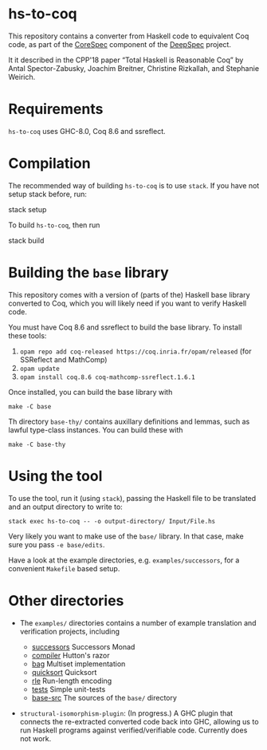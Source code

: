 # hs-to-coq

This repository contains a converter from Haskell code to equivalent Coq code,
as part of the [CoreSpec] component of the [DeepSpec] project.

It it described in the CPP'18 paper “Total Haskell is Reasonable Coq” by
Antal Spector-Zabusky, Joachim Breitner, Christine Rizkallah, and Stephanie Weirich.

# Requirements

`hs-to-coq` uses GHC-8.0, Coq 8.6 and ssreflect.

# Compilation

The recommended way of building `hs-to-coq` is to use `stack`. If you have not
setup stack before, run:

   stack setup

To build `hs-to-coq`, then run

   stack build

# Building the `base` library

This repository comes with a version of (parts of the) Haskell base library
converted to Coq, which you will likely need if you want to verify Haskell
code.

You must have Coq 8.6 and ssreflect to build the base library. To install
these tools:

  1. `opam repo add coq-released https://coq.inria.fr/opam/released` (for
     SSReflect and MathComp)
  2. `opam update`
  3. `opam install coq.8.6 coq-mathcomp-ssreflect.1.6.1`

Once installed, you can build the base library with

    make -C base

Th directory `base-thy/` contains auxillary definitions and lemmas, such as
lawful type-class instances. You can build these with

    make -C base-thy

# Using the tool

To use the tool, run it (using `stack`), passing the Haskell file to be
translated and an output directory to write to:

    stack exec hs-to-coq -- -o output-directory/ Input/File.hs

Very likely you want to make use of the `base/` library. In that case, make
sure you pass `-e base/edits`.

Have a look at the example directories, e.g. `examples/successors`, for a
convenient `Makefile` based setup.

# Other directories

* The `examples/` directories contains a number of example translation and
  verification projects, including

  * [successors](examples/successors) Successors Monad
  * [compiler](examples/compiler) Hutton's razor
  * [bag](examples/bag) Multiset implementation
  * [quicksort](examples/quicksort) Quicksort
  * [rle](examples/rle) Run-length encoding
  * [tests](examples/tests) Simple unit-tests
  * [base-src](examples/base-src) The sources of the `base/` directory

* `structural-isomorphism-plugin`: (In progress.)  A GHC plugin that connects
   the re-extracted converted code back into GHC, allowing us to run Haskell
   programs against verified/verifiable code.  Currently does not work.


[CoreSpec]: https://deepspec.org/entry/Project/Haskell+CoreSpec
[DeepSpec]: http://www.deepspec.org/
